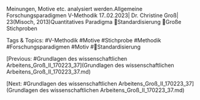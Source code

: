 Meinungen, Motive etc. 
analysiert werden.Allgemeine Forschungsparadigmen V-Methodik
17..02.2023| Dr. Christine Groß| 23(Misoch, 2013)Quantitatives Paradigma
Standardisierung
Große Stichproben

   Tags & Topics:
   #V-Methodik
   #Motive
   #Stichprobe
   #Methodik
   #Forschungsparadigmen
   #Motiv
   #Standardisierung

[Previous: #Grundlagen des wissenschaftlichen Arbeitens_Groß_II_170223_37](Grundlagen des wissenschaftlichen Arbeitens_Groß_II_170223_37.md)

[Next: #Grundlagen des wissenschaftlichen Arbeitens_Groß_II_170223_37](Grundlagen des wissenschaftlichen Arbeitens_Groß_II_170223_37.md)